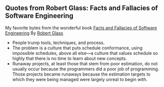 ## Quotes from Robert Glass: Facts and Fallacies of Software Engineering ##

My favorite bytes from the wonderful book [Facts and Fallacies of Software Engineering](https://www.goodreads.com/book/show/83792.Facts_and_Fallacies_of_Software_Engineering) By [Robert Glass](http://www.robertlglass.com/)

* People trump tools, techniques, and process.
* The problem is a culture that puts schedule conformance, using impossible schedules, above all else—a culture that values schedule so highly that there is no time to learn about new concepts.
* Runaway projects, at least those that stem from poor estimation, do not usually occur because the programmers did a poor job of programming. Those projects became runaways because the estimation targets to which they were being managed were largely unreal to begin with.
